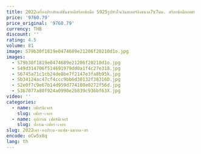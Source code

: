 ```yaml
---
title: 2022เครื่องประดับแฟชั่นขายดีสร้อยข้อมือ S925รูปหัวใจเงินสเตอร์ลิงขนาด7x7มม. สร้อยข้อมือเพชร CZ สีขาวสำหรับเด็กผู้หญิง
price: '9760.79'
price_original: '9760.79'
currency: THB
discount: ''
rating: 4.5
volume: 81
image: S79b30f1819e0474689e21206f20210d1o.jpg
images:
  - S79b30f1819e0474689e21206f20210d1o.jpg
  - S49d314706f514691979dd0a1f4c27e318.jpg
  - S6745a71c1cb24de8be7f2147e3fa8b95k.jpg
  - Sb34124ac47cf4ccc9bb6d30132f38316D.jpg
  - S2e0f7c9e67b14d959d774180e0272f56d.jpg
  - S367077a80f924a0990e2b839c936bf63X.jpg
video: ''
categories:
  - name: เฟอร์นิเจอร์
    slug: เฟอร-เจอร
  - name: อุปกรณ์ เฟอร์นิเจอร์
    slug: ปกรณ-เฟอร-เจอร
slug: 2022เคร-องประด-บแฟช-นขายด-สร
encode: oCw5x8q
lang: th
---
```

  